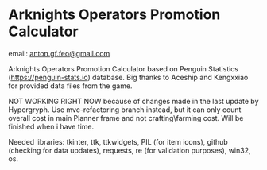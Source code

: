 # Arknights Operators Promotion Calculator

email: anton.gf.feo@gmail.com

Arknights Operators Promotion Calculator based on Penguin Statistics (https://penguin-stats.io) database.
Big thanks to Aceship and Kengxxiao for provided data files from the game.

NOT WORKING RIGHT NOW because of changes made in the last update by Hypergryph.
Use mvc-refactoring branch instead, but it can only count overall cost in main Planner frame and not crafting\\farming cost.
Will be finished when i have time.

Needed libraries:
  tkinter, ttk, ttkwidgets,
  PIL (for item icons),
  github (checking for data updates),
  requests,
  re (for validation purposes),
  win32, os.
